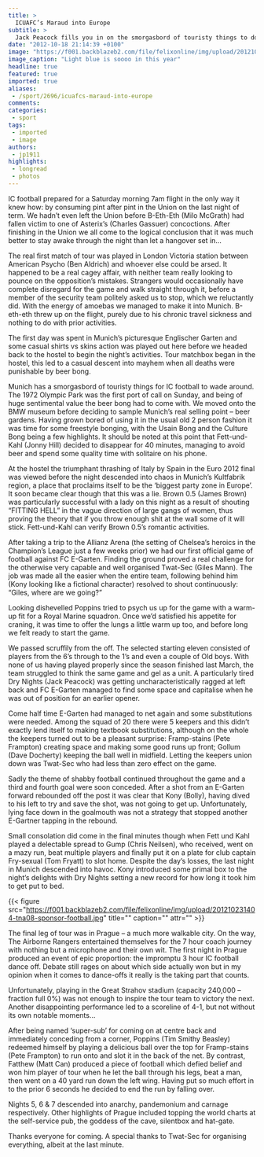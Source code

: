 ```yaml
---
title: >
  ICUAFC’s Maraud into Europe
subtitle: >
  Jack Peacock fills you in on the smorgasbord of touristy things to do in Munich
date: "2012-10-18 21:14:39 +0100"
image: "https://f001.backblazeb2.com/file/felixonline/img/upload/201210191345-mc4509-icfctour.png"
image_caption: "Light blue is soooo in this year"
headline: true
featured: true
imported: true
aliases:
 - /sport/2696/icuafcs-maraud-into-europe
comments:
categories:
 - sport
tags:
 - imported
 - image
authors:
 - jp1911
highlights:
 - longread
 - photos
---
```


IC football prepared for a Saturday morning 7am flight in the only way it knew how: by consuming pint after pint in the Union on the last night of term. We hadn’t even left the Union before B-Eth-Eth (Milo McGrath) had fallen victim to one of Asterix’s (Charles Gassuer) concoctions. After finishing in the Union we all come to the logical conclusion that it was much better to stay awake through the night than let a hangover set in…

The real first match of tour was played in London Victoria station between American Psycho (Ben Aldrich) and whoever else could be arsed. It happened to be a real cagey affair, with neither team really looking to pounce on the opposition’s mistakes. Strangers would occasionally have complete disregard for the game and walk straight through it, before a member of the security team politely asked us to stop, which we reluctantly did. With the energy of amoebas we managed to make it into Munich. B-eth-eth threw up on the flight, purely due to his chronic travel sickness and nothing to do with prior activities.

The first day was spent in Munich’s picturesque Englischer Garten and some casual shirts vs skins action was played out here before we headed back to the hostel to begin the night’s activities. Tour matchbox began in the hostel, this led to a casual descent into mayhem when all deaths were punishable by beer bong.

Munich has a smorgasbord of touristy things for IC football to wade around. The 1972 Olympic Park was the first port of call on Sunday, and being of huge sentimental value the beer bong had to come with. We moved onto the BMW museum before deciding to sample Munich’s real selling point – beer gardens. Having grown bored of using it in the usual old 2 person fashion it was time for some freestyle bonging, with the Usain Bong and the Culture Bong being a few highlights. It should be noted at this point that Fett-und-Kahl (Jonny Hill) decided to disappear for 40 minutes, managing to avoid beer and spend some quality time with solitaire on his phone.

At the hostel the triumphant thrashing of Italy by Spain in the Euro 2012 final was viewed before the night descended into chaos in Munich’s Kultfabrik region, a place that proclaims itself to be the ‘biggest party zone in Europe’. It soon became clear though that this was a lie. Brown 0.5 (James Brown) was particularly successful with a lady on this night as a result of shouting “FITTING HELL” in the vague direction of large gangs of women, thus proving the theory that if you throw enough shit at the wall some of it will stick. Fett-und-Kahl can verify Brown 0.5’s romantic activities.

After taking a trip to the Allianz Arena (the setting of Chelsea’s heroics in the Champion’s League just a few weeks prior) we had our first official game of football against FC E-Garten. Finding the ground proved a real challenge for the otherwise very capable and well organised Twat-Sec (Giles Mann). The job was made all the easier when the entire team, following behind him (Kony looking like a fictional character) resolved to shout continuously: “Giles, where are we going?”

Looking dishevelled Poppins tried to psych us up for the game with a warm-up fit for a Royal Marine squadron. Once we’d satisfied his appetite for craning, it was time to offer the lungs a little warm up too, and before long we felt ready to start the game.

We passed scruffily from the off. The selected starting eleven consisted of players from the 6’s through to the 1’s and even a couple of Old boys. With none of us having played properly since the season finished last March, the team struggled to think the same game and gel as a unit. A particularly tired Dry Nights (Jack Peacock) was getting uncharacteristically ragged at left back and FC E-Garten managed to find some space and capitalise when he was out of position for an earlier opener.

Come half time E-Garten had managed to net again and some substitutions were needed. Among the squad of 20 there were 5 keepers and this didn’t exactly lend itself to making textbook substitutions, although on the whole the keepers turned out to be a pleasant surprise: Framp-stains (Pete Frampton) creating space and making some good runs up front; Gollum (Dave Docherty) keeping the ball well in midfield. Letting the keepers union down was Twat-Sec who had less than zero effect on the game.

Sadly the theme of shabby football continued throughout the game and a third and fourth goal were soon conceded. After a shot from an E-Garten forward rebounded off the post it was clear that Kony (Bolly), having dived to his left to try and save the shot, was not going to get up. Unfortunately, lying face down in the goalmouth was not a strategy that stopped another E-Gartner tapping in the rebound.

Small consolation did come in the final minutes though when Fett und Kahl played a delectable spread to Gump (Chris Neilsen), who received, went on a mazy run, beat multiple players and finally put it on a plate for club captain Fry-sexual (Tom Fryatt) to slot home. Despite the day’s losses, the last night in Munich descended into havoc. Kony introduced some primal box to the night’s delights with Dry Nights setting a new record for how long it took him to get put to bed.

{{< figure src="https://f001.backblazeb2.com/file/felixonline/img/upload/201210231404-tna08-sponsor-football.jpg" title="" caption="" attr="" >}}

The final leg of tour was in Prague – a much more walkable city. On the way, The Airborne Rangers entertained themselves for the 7 hour coach journey with nothing but a microphone and their own wit.
 The first night in Prague produced an event of epic proportion: the impromptu 3 hour IC football dance off. Debate still rages on about which side actually won but in my opinion when it comes to dance-offs it really is the taking part that counts.

Unfortunately, playing in the Great Strahov stadium (capacity 240,000 – fraction full 0%) was not enough to inspire the tour team to victory the next. Another disappointing performance led to a scoreline of 4-1, but not without its own notable moments…

After being named ‘super-sub’ for coming on at centre back and immediately conceding from a corner, Poppins (Tim Smithy Beasley) redeemed himself by playing a delicious ball over the top for Framp-stains (Pete Frampton) to run onto and slot it in the back of the net. By contrast, Fatthew (Matt Can) produced a piece of football which defied belief and won him player of tour when he let the ball through his legs, beat a man, then went on a 40 yard run down the left wing. Having put so much effort in to the prior 6 seconds he decided to end the run by falling over.

Nights 5, 6 & 7 descended into anarchy, pandemonium and carnage respectively. Other highlights of Prague included topping the world charts at the self-service pub, the goddess of the cave, silentbox and hat-gate.

Thanks everyone for coming. A special thanks to Twat-Sec for organising everything, albeit at the last minute.
